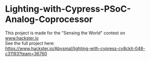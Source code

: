 # Lighting-with-Cypress-PSoC-Analog-Coprocessor

This project is made for the "Sensing the World" contest on www.hackster.io
<br>
See the full project here:
<br>
https://www.hackster.io/Abysmal/lighting-with-cypress-cy8ckit-048-c31193?team=36760
